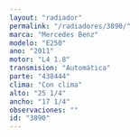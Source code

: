 ```yaml
---
layout: "radiador"
permalink: "/radiadores/3890/"
marca: "Mercedes Benz"
modelo: "E250"
ano: "2011"
motor: "L4 1.8"
transmision: "Automática"
parte: "438444"
clima: "Con clima"
alto: "25 1/4"
ancho: "17 1/4"
observaciones: ""
id: "3890"
---
```


